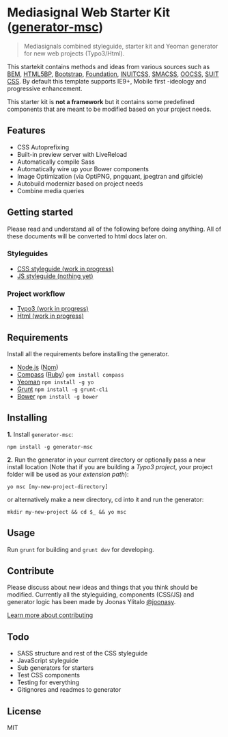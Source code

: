 # Mediasignal Web Starter Kit ([generator-msc](https://bitbucket.org/mediasignal/generator-msc.git))

> Mediasignals combined styleguide, starter kit and Yeoman generator for new web projects (Typo3/Html).

This startekit contains methods and ideas from various sources such as [BEM](https://bem.info/), [HTML5BP](http://html5boilerplate.com/), [Bootstrap](http://getbootstrap.com), [Foundation](http://foundation.zurb.com/), [INUITCSS](https://github.com/inuitcss), [SMACSS](https://smacss.com/), [OOCSS](http://oocss.org/), [SUIT CSS](https://github.com/suitcss/suit). By default this template supports IE9+, Mobile first -ideology and progressive enhancement.

This starter kit is **not a framework** but it contains some predefined components that are meant to be modified based on your project needs.

## Features

* CSS Autoprefixing
* Built-in preview server with LiveReload
* Automatically compile Sass
* Automatically wire up your Bower components
* Image Optimization (via OptiPNG, pngquant, jpegtran and gifsicle)
* Autobuild modernizr based on project needs
* Combine media queries

## Getting started

Please read and understand all of the following before doing anything. All of these documents will be converted to html docs later on.

### Styleguides

* [CSS styleguide (work in progress)](https://bitbucket.org/mediasignal/mediasignal-web-starter-kit/src/master/docs/css/)
* [JS styleguide (nothing yet)]()

### Project workflow

* [Typo3 (work in progress)](https://bitbucket.org/mediasignal/mediasignal-web-starter-kit/src/master/docs/project-types/typo3)
* [Html (work in progress)](https://bitbucket.org/mediasignal/mediasignal-web-starter-kit/src/master/docs/project-types/html)

## Requirements

Install all the requirements before installing the generator.

* [Node.js](http://nodejs.org/) ([Npm](https://www.npmjs.org/))
* [Compass](http://compass-style.org/) ([Ruby](https://www.ruby-lang.org/en/)) ```gem install compass```
* [Yeoman](http://yeoman.io/) ```npm install -g yo```
* [Grunt](http://gruntjs.com/) ```npm install -g grunt-cli```
* [Bower](http://bower.io/) ```npm install -g bower```

## Installing

**1.** Install ```generator-msc```:

    npm install -g generator-msc

**2.** Run the generator in your current directory or optionally pass a new install location (Note that if you are building a *Typo3 project*, your project folder will be used as your *extension path*):

    yo msc [my-new-project-directory]

or alternatively make a new directory, cd into it and run the generator:

    mkdir my-new-project && cd $_ && yo msc

## Usage

Run ```grunt``` for building and ```grunt dev``` for developing.

## Contribute

Please discuss about new ideas and things that you think should be modified. Currently all the styleguiding, components (CSS/JS) and generator logic has been made by Joonas Ylitalo [@joonasy](https://twitter.com/joonasy).

[Learn more about contributing](https://bitbucket.org/mediasignal/mediasignal-web-starter-kit/src/master/docs/contribute.md)

## Todo

* SASS structure and rest of the CSS styleguide
* JavaScript styleguide
* Sub generators for starters
* Test CSS components
* Testing for everything
* Gitignores and readmes to generator


## License

MIT
